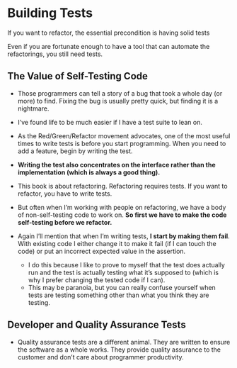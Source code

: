 # Building Tests

If you want to refactor, the essential precondition is having solid tests

Even if you are fortunate enough to have a tool that can automate the refactorings, you still need tests.

## The Value of Self-Testing Code

+ Those programmers can tell a story of a bug that took a whole day (or more) to find. Fixing the bug is usually pretty quick, but finding it is a nightmare.

+ I’ve found life to be much easier if I have a test suite to lean on.

+ As the Red/Green/Refactor movement advocates, one of the most useful times to write tests is before you start programming. When you need to add a feature, begin by writing the test.

+ **Writing the test also concentrates on the interface rather than the implementation (which is always a good thing).**

+ This book is about refactoring. Refactoring requires tests. If you want to refactor, you have to write tests.

+ But often when I’m working with people on refactoring, we have a body of non-self-testing code to work on. **So first we have to make the code self-testing before we refactor.**

+ Again I’ll mention that when I’m writing tests, **I start by making them fail**. With existing code I either change it to make it fail (if I can touch the code) or put an incorrect expected value in the assertion.
    + I do this because I like to prove to myself that the test does actually run and the test is actually testing what it’s supposed to (which is why I prefer changing the tested code if I can).
    + This may be paranoia, but you can really confuse yourself when tests are testing something other than what you think they are testing.

## Developer and Quality Assurance Tests

+ Quality assurance tests are a different animal. They are written to ensure the software as a whole works. They provide quality assurance to the customer and don’t care about programmer productivity.
